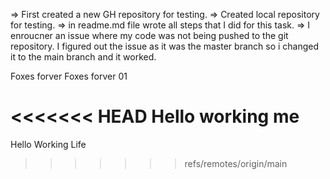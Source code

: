 
=> First created a new GH repository for testing.
=> Created local repository for testing.
=> in readme.md file wrote all steps that I did for this task.
=> I enroucner an issue where my code was not being pushed to the git repository. I figured out the issue as it was the master branch so i changed it to the main branch and it worked.

Foxes forver
Foxes forver 01

<<<<<<< HEAD
Hello working me
=======
Hello Working Life
>>>>>>> refs/remotes/origin/main
